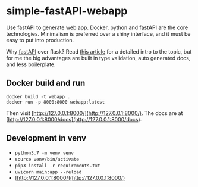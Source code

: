 # simple-fastAPI-webapp
Use fastAPI to generate web app. Docker, python and fastAPI are the core technologies. Minimalism is preferred over a shiny interface, and it must be easy to put into production.

Why [fastAPI](https://fastapi.tiangolo.com/) over flask? Read [this article](https://amitness.com/2020/06/fastapi-vs-flask/) for a detailed intro to the topic, but for me the big advantages are built in type validation, auto generated docs, and less boilerplate.

## Docker build and run
```
docker build -t webapp .
docker run -p 8000:8000 webapp:latest
```
Then visit [http://127.0.0.1:8000/](http://127.0.0.1:8000/). The docs are at [http://127.0.0.1:8000/docs](http://127.0.0.1:8000/docs).

## Development in venv
- `python3.7 -m venv venv`
- `source venv/bin/activate`
- `pip3 install -r requirements.txt`
- `uvicorn main:app --reload`
- [http://127.0.0.1:8000/](http://127.0.0.1:8000/)

